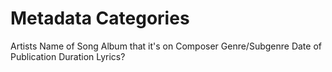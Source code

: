 # Metadata Categories
Artists
Name of Song
Album that it's on
Composer
Genre/Subgenre
Date of Publication
Duration
Lyrics?
